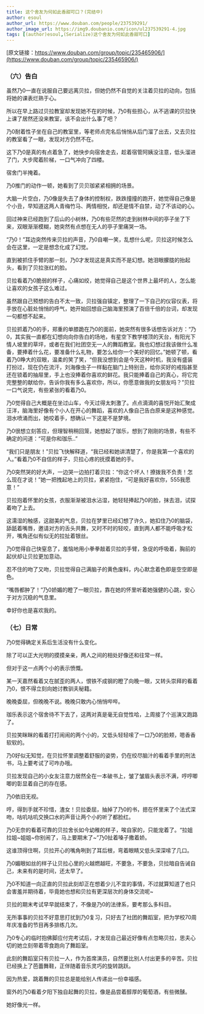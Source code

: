 ```yaml
---
title: 这个舍友为何如此香甜可口？(完结中)
author: esoul
author_url: https://www.douban.com/people/237539291/
author_image_url: https://img9.doubanio.com/icon/ul237539291-4.jpg
tags: [(author)esoul,(Serialize)这个舍友为何如此香甜可口]
---
```


[原文链接：https://www.douban.com/group/topic/235465906/](https://www.douban.com/group/topic/235465906/)

### （六）告白

虽然乃0一直在说服自己要远离贝拉，但她仍然不自觉的关注着贝拉的动向，包括将她的课表烂熟于心。

所以在早上路过贝拉教室却发现她不在的时候，乃0有些担心，从不逃课的贝拉快上课了居然还没来教室，该不会出什么事了吧？

<!--truncate-->


乃0耐着性子坐在自己的教室里，等老师点完名后悄悄从后门溜了出去，又去贝拉的教室看了一眼，发现对方仍然不在。

这下乃0是真的有点着急了，她快步向宿舍走去，趁着宿管阿姨没注意，低头溜进了门，大步爬着阶梯，一口气冲向了四楼。

宿舍门半掩着。

乃0推门的动作一顿，她看到了贝贝珈紧紧相拥的场景。

大脑一片空白，乃0像是失去了身体的控制权，跌跌撞撞的跑开，她觉得自己像是个小丑，早知道这两人青梅竹马、两情相悦，却还是情不自禁，动了不该动的心。

回过神来已经跑到了后山的小树林，乃0有些茫然的走到树林中间的亭子坐了下来，双眼渐渐模糊，她突然有点想在无人的亭子里痛哭一场。

“乃0！”耳边突然传来贝拉的声音，乃0自嘲一笑，乱想什么呢，贝拉这时候怎么会在这里，一定是想念化成了幻觉。

直到被抓住手臂的那一刻，乃0才发现这是真实而不是幻想。她泪眼朦胧的抬起头，看到了贝拉涨红的脸。

贝拉看着乃0脆弱的样子，心痛如绞，她觉得自己是这个世界上最坏的人，怎么能让喜欢的女孩子这么难过。

虽然跟自己预想的告白不太一致，贝拉强自镇定，整理了一下自己的仪容仪表，将手放在心脏处悄悄的呼气，她开始回想自己脑海里预演了百倍千倍的台词，却发现一句都想不起来。

贝拉抓着乃0的手，郑重的单膝跪在乃0的面前，她突然有很多话想告诉对方：“乃0，其实我一直都在幻想向向你告白的场地，有星空下教学楼顶的天台，有阳光下情人坡里的草坪，或者在我们社团空无一人的舞蹈教室。我也幻想过我该做什么准备，要捧着什么花，要准备什么礼物，要怎么给你一个美好的回忆。”她顿了顿，看着乃0睁大的双眼，温柔的笑了笑，“但我没想到会是今天这种时机，我没有盛装打扮过，现在仍在流汗，刘海像虫子一样黏在脑门上特别丑，给你买好的戒指甚至还在锁着的抽屉里，手上也没捧着你喜欢的鲜花。我只能捧着自己的真心，将它完完整整的献给你，告诉你我有多么喜欢你，所以，你愿意做我的女朋友吗？”贝拉一口气说完，有些紧张的看着乃0。

乃0觉得自己大概是在坐过山车，今天过得太刺激了。点点滴滴的喜悦开始汇聚成汪洋，脑海里好像有个小人在开心的舞蹈，喜欢的人像自己告白原来是这种感觉。泪水喷涌而出，她咬着手，想确认一下这是不是梦境。

乃0很想立刻答应，但理智稍稍回笼，她想起了珈乐，想到了刚刚的场景，有些不确定的问道：“可是你和珈乐..”

“我们只是朋友！”贝拉飞快解释道，“我已经和她讲清楚了，你是我第一个喜欢的人。”看着乃0不自信的样子，贝拉心疼的抚摸着她的手。

乃0突然哭的好大声，一边哭一边拍打着贝拉：“你这个坏人！撩拨我不负责！怎么现在才说！”她一把拽起地上的贝拉，紧紧抱住，“可是我好喜欢你，555我愿意！”

贝拉抱着怀里的女孩，衣服渐渐被泪水沾湿，她轻轻捧起乃0的脸，抹去泪，试探着吻了上去。

这濡湿的触感，这甜美的气息，贝拉在梦里已经幻想了许久，她扣住乃0的脑袋，舔舐着嘴唇，邀请对方的舌头共舞，又时不时的轻咬，直到两人都不能呼吸才松开，嘴角还似有似无的拉扯着银丝。

乃0觉得自己快窒息了，羞恼地用小拳拳敲着贝拉的手臂，急促的呼吸着，胸前的起伏却让贝拉更加意动。

忍不住的吻了又吻，贝拉觉得自己满脑子的黄色废料，内心默念着色即是空空即是色。

“嘴唇都肿了！”乃0娇媚的瞪了一眼贝拉，靠在她的怀里听着她强健的心跳，安心于对方沉稳的气息里。

幸好你也是喜欢我的。

### （七）日常

乃0觉得确定关系后生活没有什么变化。

除了可以正大光明的摸摸亲亲，两人之间的相处好像还和往常一样。

但对于这一点两个小的表示愤慨。

某一天嘉然看着又在腻歪的两人，恨铁不成钢的瞪了向晚一眼，又转头崇拜的看着乃0，恨不得立刻向她讨教驯夫秘籍。

晚晚委屈，但晚晚不说。晚晚只敢内心悄悄哔哔。

珈乐表示这个宿舍待不下去了，这两对真是毫无自觉性哈，上周接了个巡演又跑路了。

贝拉笑眯眯的看着打打闹闹的两个小的，又低头轻轻嗦了一口乃0的脸颊，嗯香香软软的。

乃0好似无知觉，在贝拉怀里调整着舒服的姿势，仍在绞尽脑汁的看着手里的刑法书，马上要考试了可咋办哦。

贝拉发现自己的小女友注意力居然全在一本破书上，皱了皱眉头表示不满，哼哼唧唧的彰显着自己的存在感。

乃0依旧无视。

哼，得到手就不珍惜，渣女！贝拉委屈，抽掉了乃0的书，摁在怀里来了个法式深吻，咕叽咕叽交换口水的声音让两个小的听了都脸红。

乃0无奈的看着可靠的贝拉舍长如今幼稚的样子，唉自家的，只能宠着了。“拉姐拉姐~姐姐~你别闹了，马上要期末了~”乃0扯着嗓子撒着娇。

这谁顶得住啊，贝拉开心的嘴角咧到了耳后根，弯着眼睛又低头深深嗦了几口。

乃0媚眼如丝的样子让贝拉心里的火越燃越旺，不要急，不要急，贝拉暗自告诫自己，未来有的是时间，还太早了。

乃0不知道一向正直的贝拉此刻却正在想着少儿不宜的事情，不过就算知道了也只会害羞并期待着，毕竟她也想和贝拉有更深层次的身体交流呢~

贝拉的期末考试早早就结束了，不像是乃0的法律系，要考那么多科目。

无所事事的贝拉不好意思打扰到乃0复习，只好去了社团的舞蹈室，把为学校70周年庆准备的节目再多排练几次。

乃0专心的临时抱佛脚应付完考试后，才发现自己最近好像有点忽略贝拉，思夫心切的她立刻带着零食跑向了舞蹈室。

此刻的舞蹈室只有贝拉一人，作为首席演员，自然要比别人付出更多的辛苦。贝拉已经换上了芭蕾舞鞋，正伴随着音乐灵巧的旋转跳跃。

因为热爱，跳着舞的贝拉总是能给别人传递出一份幸福感。

窗外的乃0看着夕阳下独自起舞的贝拉，像是品尝着醇厚的葡萄酒，有些微醺。

她好像光一样。